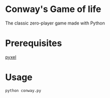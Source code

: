 # Conway's Game of life
The classic zero-player game made with Python

# Prerequisites
[pyxel](https://github.com/kitao/pyxel)

# Usage
`python conway.py`
